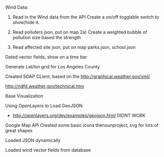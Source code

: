 
Wind Data:

1) Read in the Wind data from the API
Create a on/off togglable switch to show/hide it. 

2) Read polluters json, put on map
2a) Create a weighted bubble of pollution size based the strength

3) Read affected site json, put on map
parks.json, school.json


Dated vector fields, show on a time bar


Generate Lat/lon grid for Los Angeles County

Created SOAP CLient, based on the http://graphical.weather.gov/xml/

http://ndfd.weather.gov/technical.htm


Base Visualization


Using OpenLayers to Load GeoJSON
- http://openlayers.org/dev/examples/geojson.html 
DIDNT WORK


Google Map API 
Created some basic icons
thenounproject, svg for lots of great shapes

Loaded JSON dynamically

Loaded wind vector fields from database